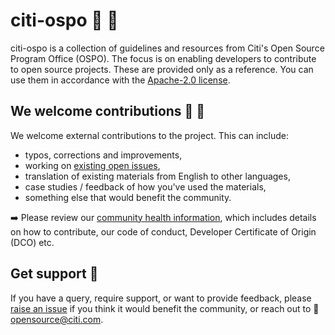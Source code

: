 # citi-ospo :bank: :wave:
citi-ospo is a collection of guidelines and resources from Citi's Open Source Program Office (OSPO). The focus is on enabling developers to contribute to open source projects. These are provided only as a reference. You can use them in accordance with the [Apache-2.0 license](https://github.com/Citi/citi-ospo/blob/main/LICENSE).

## We welcome contributions :wrench: :gift:
We welcome external contributions to the project. This can include:
* typos, corrections and improvements,
* working on [existing open issues](https://github.com/Citi/citi-ospo/issues),
* translation of existing materials from English to other languages,
* case studies / feedback of how you've used the materials,
* something else that would benefit the community.

:arrow_right:  Please review our [community health information](https://github.com/Citi/.github), which includes details on how to contribute, our code of conduct, Developer Certificate of Origin (DCO) etc.

## Get support :information_desk_person: 
If you have a query, require support, or want to provide feedback, please [raise an issue](https://github.com/Citi/citi-ospo/issues) if you think it would benefit the community, or reach out to :e-mail: opensource@citi.com.

